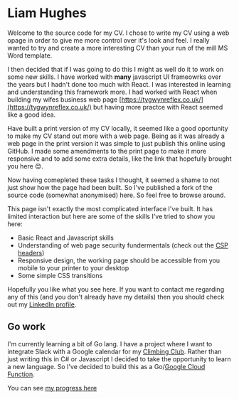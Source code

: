 # Liam Hughes

Welcome to the source code for my CV. I chose to write my CV using a web opage in order to give me more control over it's look and feel. I really wanted to try and create a more interesting CV than your run of the mill MS Word template. 

I then decided that if I was going to do this I might as well do it to work on some new skills. I have worked with **many** javascript UI frameowrks over the years but I hadn't done too much with React. I was interested in learning and understanding this framework more. I had worked with React when building my wifes business web page [https://tygwynreflex.co.uk/](https://tygwynreflex.co.uk/) but having more practce with React seemed like a good idea.

Have built a print version of my CV locally, it seemed like a good oportunity to make my CV stand out more with a web page. Being as it was already a web page in the print version it was simple to just publish this online using GitHub. I made some amendments to the print page to make it more responsive and to add some extra details, like the link that hopefully brought you here :blush:.

Now having comepleted these tasks I thought, it seemed a shame to not just show how the page had been built. So I've published a fork of the source code (somewhat anonymised) here. So feel free to browse around.

This page isn't exactly the most complicated interface I've built. It has limited interaction but here are some of the skills I've tried to show you here:

- Basic React and Javascript skills
- Understanding of web page security fundermentals (check out the [CSP headers](https://developer.mozilla.org/en-US/docs/Web/HTTP/CSP))
- Responsive design, the working page should be accessible from you mobile to your printer to your desktop
- Some simple CSS transitions

Hopefully you like what you see here. If you want to contact me regarding any of this (and you don't already have my details) then you should check out my [LinkedIn profile](https://www.linkedin.com/in/liam-hughes-69b9432a/).

## Go work

I'm currently learning a bit of Go lang. I have a project where I want to integrate Slack with a Google calendar for my [Climbing Club](https://www.facebook.com/ClwydMC). Rather than just writing this in C# or Javascript I decided to take the opportunity to learn a new language. So I've decided to build this as a Go/[Google Cloud Function](https://cloud.google.com/functions). 

You can see [my progress here](https://github.com/sonic1981/SlackCalendar)